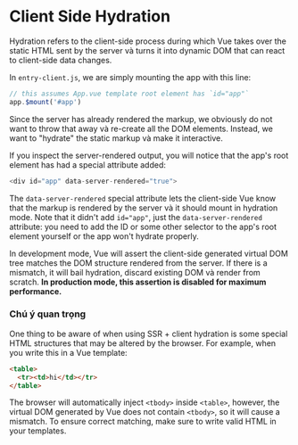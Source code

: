 # Client Side Hydration

Hydration refers to the client-side process during which Vue takes over the static HTML sent by the server và turns it into dynamic DOM that can react to client-side data changes.

In `entry-client.js`, we are simply mounting the app with this line:

``` js
// this assumes App.vue template root element has `id="app"`
app.$mount('#app')
```

Since the server has already rendered the markup, we obviously do not want to throw that away và re-create all the DOM elements. Instead, we want to "hydrate" the static markup và make it interactive.

If you inspect the server-rendered output, you will notice that the app's root element has had a special attribute added:

``` js
<div id="app" data-server-rendered="true">
```

The `data-server-rendered` special attribute lets the client-side Vue know that the markup is rendered by the server và it should mount in hydration mode. Note that it didn't add `id="app"`, just the `data-server-rendered` attribute: you need to add the ID or some other selector to the app's root element yourself or the app won't hydrate properly.

In development mode, Vue will assert the client-side generated virtual DOM tree matches the DOM structure rendered from the server. If there is a mismatch, it will bail hydration, discard existing DOM và render from scratch. **In production mode, this assertion is disabled for maximum performance.**

### Chú ý quan trọng

One thing to be aware of when using SSR + client hydration is some special HTML structures that may be altered by the browser. For example, when you write this in a Vue template:

``` html
<table>
  <tr><td>hi</td></tr>
</table>
```

The browser will automatically inject `<tbody>` inside `<table>`, however, the virtual DOM generated by Vue does not contain `<tbody>`, so it will cause a mismatch. To ensure correct matching, make sure to write valid HTML in your templates.
